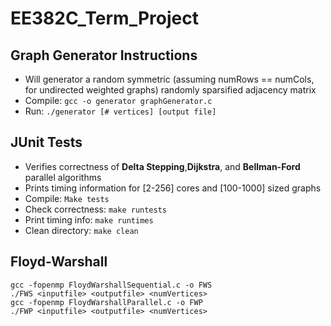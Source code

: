 # EE382C_Term_Project
## Graph Generator Instructions
- Will generator a random symmetric (assuming numRows == numCols, for undirected weighted graphs) randomly sparsified adjacency matrix  
- Compile: 
`gcc -o generator graphGenerator.c`
- Run:
`./generator [# vertices] [output file]`

## JUnit Tests
- Verifies correctness of **Delta Stepping**,**Dijkstra**, and **Bellman-Ford** parallel algorithms
- Prints timing information for [2-256] cores and [100-1000] sized graphs
- Compile:
`Make tests`
- Check correctness:
`make runtests` 
- Print timing info:
`make runtimes`
- Clean directory:
`make clean`



## Floyd-Warshall 
	gcc -fopenmp FloydWarshallSequential.c -o FWS  
	./FWS <inputfile> <outputfile> <numVertices>  
	gcc -fopenmp FloydWarshallParallel.c -o FWP  
	./FWP <inputfile> <outputfile> <numVertices> 

